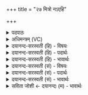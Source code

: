 +++
title = "२७ मित्रो नऽएहि"

+++
<details><summary>पदपाठः</summary>

मि॒त्रः। नः॒। आ। इ॒हि॒। सुमि॑त्रध॒ इति॒ सुऽमि॑त्रधः। इन्द्र॑स्य। उ॒रुम्। आ। वि॒श॒। दक्षि॑णम्। उ॒शन्। उ॒शन्त॑म्। स्यो॒नः। स्यो॒नम्। स्वान॑। भ्राज॑। अङ्घा॑रे। बम्भा॑रे। हस्त॑। सुह॒स्तेति॒ सुऽहस्त॑। कृशा॑नो॒ऽइति॒ कृशानो। ए॒ते। वः॒। सो॒म॒क्रय॑णा॒ इति॑ सोम॒ऽक्रय॑णाः। तान्। र॒क्ष॒ध्व॒म्। मा। वः॒। द॒भ॒न्। २७।
</details>

<details><summary>अधिमन्त्रम् (VC)</summary>

- विद्वान् देवता
- वत्स ऋषिः
- भुरिग् ब्राह्मी पङ्क्तिः
- पञ्चमः
</details>

<details><summary>दयानन्द-सरस्वती (हि) - विषयः</summary>

मनुष्यों को विद्वान् मनुष्य के साथ और विद्वान् को सब मनुष्यों के संग कैसे वर्त्तना चाहिये, इस विषय का उपदेश अगले मन्त्र में किया है ॥
</details>

<details><summary>दयानन्द-सरस्वती (हि) - पदार्थः</summary>

पदार्थान्वयभाषाः -  हे (स्वान) उपदेश करने (भ्राज) प्रकाश को प्राप्त होने (अङ्घारे) छल के शत्रु (बम्भारे) विचार-विरोधियों के शत्रु (हस्त) प्रसन्न (सुहस्त) अच्छे प्रकार हस्तक्रिया को जानने और (कृशानो) दुष्टों को कृश करने (सुमित्रधः) उत्तम मित्रों को धारण करने (मित्रः) सब के मित्र (स्योनः) सुख की (उशन्) कामना करने हारे सभाध्यक्ष ! आप (नः) हम लोगों को (आ इहि) अच्छे प्रकार प्राप्त हूजिये तथा (दक्षिणम्) उत्तम अङ्गयुक्त (उरुम्) बहुत उत्तम पदार्थों से युक्त वा स्वीकार करने योग्य (उशन्तम्) कामना करने योग्य (स्योनम्) सुख को (आविश) प्रवेश कीजिये। हे सभाध्यक्षो ! (एते) जो (इन्द्रस्य) परमैश्वर्य्ययुक्त सभाध्यक्ष विद्वान् के (सोमक्रयणाः) सोम अर्थात् उत्तम पदार्थों का क्रय करने हारे प्रजा और भृत्य आदि मनुष्य (वः) तुम लोगों की रक्षा करें और आप लोग भी उनकी (रक्षध्वम्) रक्षा सदा किया करो। जैसे वे शत्रु लोग (तान्) उन (वः) तुम लोगों की हिंसा करने में समर्थ (मा दभन्) न हों, वैसे ही सम्यक् प्रीति से परस्पर मिल के वर्त्तो ॥२७॥
</details>

<details><summary>दयानन्द-सरस्वती (हि) - भावार्थः</summary>

भावार्थभाषाः -  राज्य और प्रजापुरुषों को उचित है कि परस्पर प्रीति, उपकार और धर्मयुक्त व्यवहार में यथावत् वर्त्त, शत्रुओं का निवारण, अविद्या वा अन्यायरूप अन्धकार का नाश और चक्रवर्त्ति राज्य आदि का पालन करके सदा आनन्द में रहें ॥२७॥
</details>

<details><summary>दयानन्द-सरस्वती (सं) - विषयः</summary>

मनुष्यैर्विदुषा सह विदुषैतैश्च कथं वर्त्तितव्यमित्यपुदिश्यते ॥
</details>

<details><summary>दयानन्द-सरस्वती (सं) - पदार्थः</summary>

पदार्थान्वयभाषाः -  हे स्वान भ्राजाङ्घारे बम्भारे हस्त सुहस्त कृशानो सभाद्यध्यक्ष सुमित्रधो मित्रः स्योन उशँस्त्वं नोऽस्मानेहि, दक्षिणमुरुमुशन्तं स्योनमाविश। हे मनुष्या ! एत इन्द्रस्य विदुषः सोमक्रयणा मनुष्या वो युष्मान् रक्षन्तु, यूयमेतान् रक्षध्वम्। यथा तान् सर्वान् वो युष्मान् शत्रवो मा दभन् हिंसितारो न भवेयुस्तथैव परस्परं संप्रीत्या मिलित्वाऽनुष्ठेयम् ॥२७॥
</details>

<details><summary>दयानन्द-सरस्वती (सं) - भावार्थः</summary>

भावार्थभाषाः -  राजप्रजापुरुषैः परस्परं प्रीत्योपकारे धर्म्ये व्यवहारे च वर्त्तित्वा शत्रून् निवार्य्याविद्यान्धकारं विनाश्य चक्रवर्त्तिराज्यं प्रशास्यानन्दे सदा स्थातव्यम् ॥२७॥
</details>

<details><summary>सविता जोशी ← दयानन्दः (म) - भावार्थः</summary>

भावार्थभाषाः -  राजा व प्रजा यांनी परस्पर प्रीतीने एकमेकांवर उपकार करून धर्मयुक्त व्यवहार करावा. शत्रूचे निवारण करावे. अविद्या किंवा अन्यायरूपी अंधकाराचा नाश करावा व चक्रवर्ती राज्याचे पालन करून आनंदात राहावे.
</details>